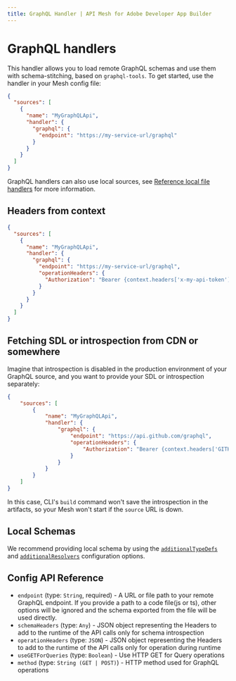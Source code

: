 ```yaml
---
title: GraphQL Handler | API Mesh for Adobe Developer App Builder
---
```


# GraphQL handlers

This handler allows you to load remote GraphQL schemas and use them with schema-stitching, based on `graphql-tools`. To get started, use the handler in your Mesh config file:

```json
{
  "sources": [
    {
      "name": "MyGraphQLApi",
      "handler": {
        "graphql": {
          "endpoint": "https://my-service-url/graphql"
        }
      }
    }
  ]
}
```

GraphQL handlers can also use local sources, see [Reference local file handlers](../handlers/index.md#reference-local-files-in-handlers) for more information.

## Headers from context

```json
{
  "sources": [
    {
      "name": "MyGraphQLApi",
      "handler": {
        "graphql": {
          "endpoint": "https://my-service-url/graphql",
          "operationHeaders": {
            "Authorization": "Bearer {context.headers['x-my-api-token']}"
          }
        }
      }
    }
  ]
}
```
<!--
### From Environment Variable

```json
{
  "sources": [
    {
      "name": "MyGraphQLApi",
      "handler": {
        "graphql": {
        "endpoint": "https://my-service-url/graphql",
          "operationHeaders": {
            "Authorization": "Bearer {env.MY_API_TOKEN}"
          }
        }
      }
    }
  ]
}
``` -->

## Fetching SDL or introspection from CDN or somewhere

Imagine that introspection is disabled in the production environment of your GraphQL source, and you want to provide your SDL or introspection separately:

```json
{
    "sources": [
        {
            "name": "MyGraphQLApi",
            "handler": {
                "graphql": {
                    "endpoint": "https://api.github.com/graphql",
                    "operationHeaders": {
                        "Authorization": "Bearer {context.headers['GITHUB_TOKEN']}"
                    }
                }
            }
        }
    ]
}
```

In this case, CLI's `build` command won't save the introspection in the artifacts, so your Mesh won't start if the `source` URL is down.

## Local Schemas

We recommend providing local schema by using the [`additionalTypeDefs`](../extending-unified-schema.md) and [`additionalResolvers`](../multiple-apis.md#extending-graphql-schema-with-additionaltypedefs) configuration options.
<!-- 
## Fetch Strategies and Multiple HTTP endpoints for the same source

If you want to have an advanced fetch strategy for the GraphQL source such as retrying twice or timeout in 30 seconds etc.
Also, you can have different HTTP endpoints for a single source, and you can configure Mesh to get a better execution flow.

For example, you can make a request to both endpoints and return the fastest response with `race` strategy.

All `fetch` strategies can be combined to create the ultimate execution flow:

### `retry`

The `retry` mechanism allows you to specify the retry attempts for a single GraphQL endpoint/source.

The retry flow will execute in both conditions: a network error, or due to a runtime error.

```json
{
    "sources": [
        {
            "name": "uniswapv2",
            "handler": {
                "graphql": {
                    "endpoint": "https://api.thegraph.com/subgraphs/name/uniswap/uniswap-v2",
                    "retry": 2
                }
            }
        }
    ]
}
```

### `timeout`

The `timeout` mechanism allows you to specify the `timeout` for a given GraphQL endpoint.

```json
{
    "sources": [
        {
            "name": "uniswapv2",
            "handler": {
                "graphql": {
                    "endpoint": "https://api.thegraph.com/subgraphs/name/uniswap/uniswap-v2",
                    "timeout": 5000
                }
            }
        }
    ]
}
```

### `fallback`

The `fallback` mechanism allows you to specify more than one GraphQL endpoint, for the same source.

This is helpful if you have a fallback endpoint for the same GraphQL API.

```json
{
    "sources": [
        {
            "name": "uniswapv2",
            "handler": {
                "graphql": {
                    "strategy": "fallback",
                    "sources": [
                        {
                            "endpoint": "https://bad-uniswap-v2-api.com",
                            "retry": 2,
                            "timeout": 5000
                        },
                        {
                            "endpoint": "https://api.thegraph.com/subgraphs/name/uniswap/uniswap-v2"
                        }
                    ]
                }
            }
        }
    ]
}
```

### `race`

The `race` mechanism allows you to specify more than one GraphQL endpoint, for the same source, and race on every execution.

If you have different places that the service is deployed, this is useful to get the fastest response by racing them.

```json
{
    "sources": [
        {
            "name": "uniswapv2",
            "handler": {
                "graphql": {
                    "strategy": "race",
                    "sources": [
                        {
                            "endpoint": "https://bad-uniswap-v2-api.com"
                        },
                        {
                            "endpoint": "https://api.thegraph.com/subgraphs/name/uniswap/uniswap-v2"
                        }
                    ]
                }
            }
        }
    ]
}
``` -->

## Config API Reference

-  `endpoint` (type: `String`, required) - A URL or file path to your remote GraphQL endpoint.
If you provide a path to a code file(js or ts),
other options will be ignored and the schema exported from the file will be used directly.
-  `schemaHeaders` (type: `Any`) - JSON object representing the Headers to add to the runtime of the API calls only for schema introspection
-  `operationHeaders` (type: `JSON`) - JSON object representing the Headers to add to the runtime of the API calls only for operation during runtime
-  `useGETForQueries` (type: `Boolean`) - Use HTTP GET for Query operations
-  `method` (type: `String (GET | POST)`) - HTTP method used for GraphQL operations
<!-- 
`customFetch` (type: `Any`) - Path to a custom W3 Compatible Fetch Implementation
`webSocketImpl` (type: `String`) - Path to a custom W3 Compatible WebSocket Implementation
`introspection` (type: `String`) - Path to the introspection
You can separately give schema introspection
`multipart` (type: `Boolean`) - Enable multipart/form data in order to support file uploads
`subscriptionsProtocol` (type: `String (SSE | WS | LEGACY_WS)`) - SSE - Server Sent Events
WS - New graphql-ws
LEGACY_WS - Legacy subscriptions-transport-ws
`retry` (type: `Int`) - Retry attempts if fails
`timeout` (type: `Int`) - Timeout in milliseconds
`batch` (type: `Boolean`) - Enable/Disable automatic query batching 
-->
